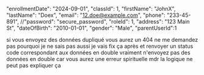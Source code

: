 "enrollmentDate": "2024-09-01",
"classId": 1,
"firstName": "JohnX",
"lastName": "Doex",
"email": "12.doe@example.com",
"phone": "233-45-891",
//"password": "secure_password",
"roleId": 1,
"address": "123 Main St",
"dateOfBirth": "2010-01-01",
"gender": "Male",
"parentUserId":1

si vous envoyez des données dupliqué vous aurez un 404 ne me demandez pas pourquoi je ne sais pas aussi
je vais fix ça après et renvoyer un status code correspondant aux données en double
vraiment n'envoyez pas des données en double car vous aurez une erreur spirituelle mdr la logique ne 
peut pas expliquer ça 
